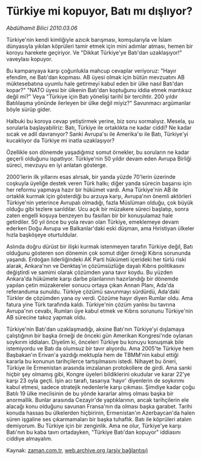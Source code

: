 # Türkiye mi kopuyor, Batı mı dışlıyor?

*Abdülhamit Bilici 2010.03.06*

<tr><td class="metin" colspan="2" style="padding-top: 20px; padding-left: 5px; ">Türkiye'nin kendi kimliğiyle azıcık barışması, komşularıyla ve İslam dünyasıyla yıkılan köprüleri tamir etmek için mini adımlar atması, hemen bir koroyu harekete geçiriyor. Ve "Dikkat Türkiye'ye Batı'dan uzaklaşıyor!" vaveylası kopuyor.</td></tr><tr><td class="metin" colspan="2" style="padding-top: 20px; padding-left: 5px; "><p>Bu kampanyaya karşı çoğunlukla mahcup cevaplar veriyoruz: "Hayır efendim, ne Batı'dan kopması. AB üyesi olmak için bütün mevzuatını AB müktesebatına uyumlu hale getirmeyi kabul eden bir ülke nasıl Batı'dan kopar?" "NATO üyesi bir ülkenin Batı'dan koptuğunu iddia etmek mantıksız değil mi?" Veya "Türkiye için Batı yönelişi tarihî bir tercihtir. 200 yıldır Batılılaşma yönünde ilerleyen bir ülke değil miyiz?" Savunmacı argümanlar böyle sürüp gider.
<p>Halbuki bu koroya cevap yetiştirmek yerine, biz soru sormalıyız. Mesela, şu sorularla başlayabiliriz: Batı, Türkiye ile ortaklıkta ne kadar ciddi? Ne kadar sıcak ve adil davranıyor? Sanki Avrupa'sı ile Amerika'sı ile Batı, Türkiye'yi kucaklıyor da Türkiye mi inatla uzaklaşıyor?
<p>Özellikle son dönemde yaşadığımız somut örnekler, bu soruların ne kadar geçerli olduğunu ispatlıyor. Türkiye'nin 50 yıldır devam eden Avrupa Birliği süreci, mevzuyu en iyi anlatan gösterge.
<p>2000'lerin ilk yıllarını esas alırsak, bir yanda yüzde 70'lerin üzerinde coşkuyla üyeliğe destek veren Türk halkı; diğer yanda sürecin başarısı için her reformu yapmaya hazır bir hükümet vardı. Ama Türkiye'nin AB ile ortaklık kurmak için gösterdiği bu arzuya karşı, Avrupa'nın önemli aktörleri Türkiye'nin yeterince Avrupalı olmadığı, fazla Müslüman olduğu, çok büyük olduğu gibi tezlere sarıldılar. Ucu açık bir müzakere süreci başlatıp, sonra zaten engelli koşuya benzeyen bu fasılları bir bir konuşulamaz hale getirdiler. 50 yıl önce bu yola revan olan Türkiye, emeklemeye devam ederken Doğu Avrupa ve Balkanlar'daki eski düşman, ama Hıristiyan ülkeler hızla başköşeye oturtuldular.
<p>Aslında doğru dürüst bir ilişki kurmak istenmeyen tarafın Türkiye değil, Batı olduğunu gösteren son dönemin çok somut diğer örneği Kıbrıs sorununda yaşandı. Erdoğan liderliğindeki AK Parti hükümeti içerideki her türlü riski alarak, Ankara'nın ve Denktaş'ın çözümsüzlüğe dayalı Kıbrıs politikasını değiştirdi ve samimi olarak çözümden yana tavır koydu. Bu yüzden Ankara'da hükümete karşı darbe planlarının hazırlandığı bir dönemde yapılan çetin müzakereler sonucu ortaya çıkan Annan Planı, Ada'da referanduma sunuldu. Türkiye çözümü savunmayı sürdürdü, Ada'daki Türkler de çözümden yana oy verdi. Çözüme hayır diyen Rumlar oldu. Ama fatura yine Türk tarafında kaldı. Türkiye'nin çözüm yanlısı bu tavrına Avrupa'nın cevabı, Rumları üye kabul etmek ve Kıbrıs sorununu Türkiye'nin AB sürecine takoz yapmak oldu.
<p>Türkiye'nin Batı'dan uzaklaşmadığı, aksine Batı'nın Türkiye'yi dışlamaya çalıştığının bir başka örneği de önceki gün Amerikan Kongresi'nde oylanan soykırım iddiaları. Diyelim ki, önceleri Türkiye bu konuyu konuşmak bile istemiyordu ve Batı da olumsuz bir tavır alıyordu. Ama 2005'te Türkiye hem Başbakan'ın Erivan'a yazdığı mektupla hem de TBMM'nin kabul ettiği kararla bu konunun tarihçilerce tartışılmasını istedi. Nihayet bu öneri, Türkiye ile Ermenistan arasında imzalanan protokollere de girdi. Ama sanki hiçbir şey olmamış gibi, Kongre üyeleri bildiklerini okudular ve karar 22'ye karşı 23 oyla geçti. İşin acı tarafı, tasarıya 'hayır' diyenlerin de soykırımı kabul etmesi, sadece stratejik nedenlerle karşı çıkması. Şimdiye kadar çoğu Batılı 19 ülke meclisinin de bu yönde kararlar almış olması başka bir anormallik. Bunlar arasında Cezayir'de yaptıklarının, ancak tarihçilerin ele alacağı konu olduğunu savunan Fransa'nın da olması başka garabet. Tarihi konuda hassas bu ülkelerden hiçbirinin, Ermenistan'ın Azerbaycan'da halen süren işgaline ses çıkarmamaları bir başka tuhaflık. Batı ile köprüleri atalım demiyorum. Bu Türkiye için bir zenginlik. Ama ne olur, Türkiye'ye karşı Batı'nın bu kaba tavrı ortadayken, "Türkiye Batı'dan kopuyor" iddiasını ciddiye almayalım. <br/></p></p></p></p></p></p></td></tr>

Kaynak: [zaman.com.tr](http://zaman.com.tr/yazar.do?yazino=958634), [web.archive.org (arşiv bağlantısı)](http://web.archive.org/web/20100512014233/http://www.zaman.com.tr:80/yazar.do?yazino=958634)
